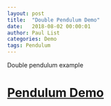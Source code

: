 ```yaml
---
layout: post
title:  "Double Pendulum Demo"
date:   2018-08-02 00:00:01
author: Paul List
categories: Demo
tags: Pendulum
---
```


Double pendulum example

# [Pendulum Demo](https://listpau.github.io/pendulum/pendularm1.html)
